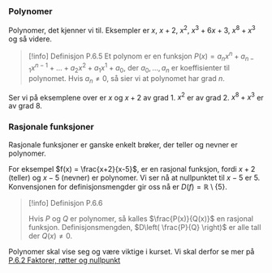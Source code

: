 ### Polynomer

Polynomer, det kjenner vi til.
Eksempler er $x$, $x+2$, $x^2$, $x^3 + 6x+3$, $x^8+x^3$ og så videre.

> [!info] Definisjon P.6.5
>  Et polynom er en funksjon
>  $\displaystyle P(x) = a_nx^n + a_{n-1}x^{n-1}+\ldots+a_2x^2+a_1x^1+a_0$, der $a_0,\ldots,a_n$ er koeffisienter til polynomet. Hvis $a_n \neq 0$, så sier vi at polynomet har grad $n$. 

Ser vi på eksemplene over er $x$ og $x+2$ av grad 1. $x^2$ er av grad 2. $x^8 +x^3$ er av grad 8.

### Rasjonale funksjoner

Rasjonale funksjoner er ganske enkelt brøker, der teller og nevner er polynomer. 

For eksempel $f(x) = \frac{x+2}{x-5}$, er en rasjonal funksjon, fordi $x+2$ (teller) og $x-5$ (nevner) er polynomer. Vi ser nå at nullpunktet til $x-5$ er $5$. Konvensjonen for definisjonsmengder gir oss nå er $D(f) = \mathbb{R}\setminus\{5\}$.

> [!info] Definisjon P.6.6 
>  
>  Hvis $P$ og $Q$ er polynomer, så kalles $\frac{P(x)}{Q(x)}$ en rasjonal funksjon. Definisjonsmengden, $D\left( \frac{P}{Q} \right)$ er alle tall der $Q(x) \neq 0$. 

Polynomer skal vise seg og være viktige i kurset. Vi skal derfor se mer på [P.6.2 Faktorer, røtter og nullpunkt](Kapittel%200%20-%20innledende%20kapittel/P.6.2%20Faktorer,%20røtter%20og%20nullpunkt.md)
